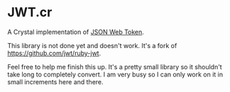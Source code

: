 # JWT.cr
A Crystal implementation of [JSON Web Token](https://tools.ietf.org/html/rfc7519).

This library is not done yet and doesn't work.  It's a fork of https://github.com/jwt/ruby-jwt.

Feel free to help me finish this up.  It's a pretty small library so it shouldn't take long to completely convert.  I am very busy so I can only work on it in small increments here and there.
